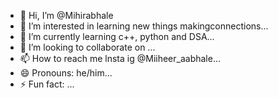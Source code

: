 - 👋 Hi, I’m @Mihirabhale
- 👀 I’m interested in learning new things makingconnections...
- 🌱 I’m currently learning c++, python and DSA...
- 💞️ I’m looking to collaborate on ...
- 📫 How to reach me lnsta ig @Miiheer_aabhale...
- 😄 Pronouns: he/him...
- ⚡ Fun fact: ...

<!---
Mihirabhale/Mihirabhale is a ✨ special ✨ repository because its `README.md` (this file) appears on your GitHub profile.
You can click the Preview link to take a look at your changes.
--->
